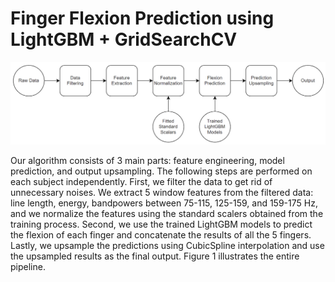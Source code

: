 # Finger Flexion Prediction using LightGBM + GridSearchCV

![](https://github.com/toastedqu/be521-bci-comp/blob/main/workflow.png)

Our algorithm consists of 3 main parts: feature engineering, model prediction, and output upsampling. The following steps are performed on each subject independently. First, we filter the data to get rid of unnecessary noises. We extract 5 window features from the filtered data: line length, energy, bandpowers between 75-115, 125-159, and 159-175 Hz, and we normalize the features using the standard scalers obtained from the training process. Second, we use the trained LightGBM models to predict the flexion of each finger and concatenate the results of all the 5 fingers. Lastly, we upsample the predictions using CubicSpline interpolation and use the upsampled results as the final output. Figure 1 illustrates the entire pipeline.
